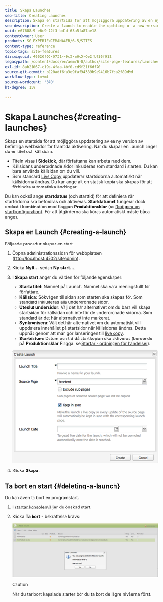```yaml
---
title: Skapa Launches
seo-title: Creating Launches
description: Skapa en startsida för att möjliggöra uppdatering av en ny version av befintliga webbsidor för framtida aktivering. När du skapar en Launch anger du en titel och källsidan.
seo-description: Create a launch to enable the updating of a new version of existing web pages for future activation. When you create a Launch, you specify a title and the source page.
uuid: e67608a9-e6c9-42f3-bd1d-63a5fa87ae18
contentOwner: User
products: SG_EXPERIENCEMANAGER/6.5/SITES
content-type: reference
topic-tags: site-features
discoiquuid: 48826f03-6731-49c5-a6c5-6e2fb718f912
legacypath: /content/docs/en/aem/6-0/author/site-page-features/launches
exl-id: 8ab21067-c19a-4faa-8bf0-cd9f21f6df70
source-git-commit: b220adf6fa3e9faf94389b9a9416b7fca2f89d9d
workflow-type: tm+mt
source-wordcount: '370'
ht-degree: 15%

---
```


# Skapa Launches{#creating-launches}

Skapa en startsida för att möjliggöra uppdatering av en ny version av befintliga webbsidor för framtida aktivering. När du skapar en Launch anger du en titel och källsidan:

* Titeln visas i **Sidekick**, där författarna kan arbeta med dem.
* Källsidans underordnade sidor inkluderas som standard i starten. Du kan bara använda källsidan om du vill.
* Som standard [Live Copy](/help/sites-administering/msm.md) uppdaterar startsidorna automatiskt när källsidorna ändras. Du kan ange att en statisk kopia ska skapas för att förhindra automatiska ändringar.

Du kan också ange **startdatum** (och starttid) för att definiera när startsidorna ska befordras och aktiveras. **Startdatumet** fungerar dock endast i kombination med flaggan **Produktionsklar** (se [Redigera en startkonfiguration](/help/sites-classic-ui-authoring/classic-launches-editing.md#editing-a-launch-configuration)). För att åtgärderna ska köras automatiskt måste båda anges.

## Skapa en Launch {#creating-a-launch}

Följande procedur skapar en start.

1. Öppna administrationssidan för webbplatsen ([http://localhost:4502/siteadmin](http://localhost:4502/siteadmin)).
1. Klicka **Nytt...** sedan **Ny start...**.
1. I **Skapa start** anger du värden för följande egenskaper:

   * **Starta titel**: Namnet på Launch. Namnet ska vara meningsfullt för författare.
   * **Källsida**: Sökvägen till sidan som starten ska skapas för. Som standard inkluderas alla underordnade sidor.
   * **Uteslut undersidor**: Välj det här alternativet om du bara vill skapa startsidan för källsidan och inte för de underordnade sidorna. Som standard är det här alternativet inte markerat.
   * **Synkronisera**: Välj det här alternativet om du automatiskt vill uppdatera innehållet på startsidor när källsidorna ändras. Detta uppnås genom att man gör lanseringen till [live copy](/help/sites-administering/msm.md).
   * **Startdatum**: Datum och tid då startkopian ska aktiveras (beroende på **Produktionsklar** Flagga. se [Startar - ordningen för händelser](/help/sites-authoring/launches.md#launches-the-order-of-events)).

   ![chlimage_1-99](assets/chlimage_1-99a.png)

1. Klicka **Skapa**.

## Ta bort en start {#deleting-a-launch}

Du kan även ta bort en programstart.

1. I [startar konsolen](/help/sites-classic-ui-authoring/classic-launches.md)väljer du önskad start.
1. Klicka **Ta bort** - bekräftelse krävs:

   ![chlimage_1-100](assets/chlimage_1-100a.png)

   >[!CAUTION]
   >
   >När du tar bort kapslade starter bör du ta bort de lägre nivåerna först.

